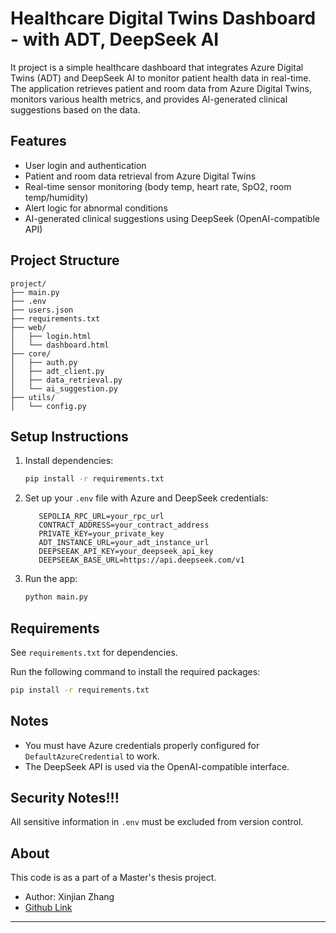 # Healthcare Digital Twins Dashboard - with ADT, DeepSeek AI

It project is a simple healthcare dashboard that integrates Azure Digital Twins (ADT) and DeepSeek AI to monitor patient health data in real-time. The application retrieves patient and room data from Azure Digital Twins, monitors various health metrics, and provides AI-generated clinical suggestions based on the data.

## Features

- User login and authentication
- Patient and room data retrieval from Azure Digital Twins
- Real-time sensor monitoring (body temp, heart rate, SpO2, room temp/humidity)
- Alert logic for abnormal conditions
- AI-generated clinical suggestions using DeepSeek (OpenAI-compatible API)

## Project Structure

```
project/
├── main.py
├── .env
├── users.json
├── requirements.txt
├── web/
│   ├── login.html
│   └── dashboard.html
├── core/
│   ├── auth.py
│   ├── adt_client.py
│   ├── data_retrieval.py
│   └── ai_suggestion.py
├── utils/
│   └── config.py
```

## Setup Instructions


1. Install dependencies:
   ```bash
   pip install -r requirements.txt
   ```
2. Set up your `.env` file with Azure and DeepSeek credentials:

   ```
      SEPOLIA_RPC_URL=your_rpc_url
      CONTRACT_ADDRESS=your_contract_address
      PRIVATE_KEY=your_private_key
      ADT_INSTANCE_URL=your_adt_instance_url
      DEEPSEEAK_API_KEY=your_deepseek_api_key
      DEEPSEEAK_BASE_URL=https://api.deepseek.com/v1
   ```

3. Run the app:
   ```bash
   python main.py
   ```

## Requirements

See `requirements.txt` for dependencies.

Run the following command to install the required packages:

```bash
pip install -r requirements.txt
```

## Notes

- You must have Azure credentials properly configured for `DefaultAzureCredential` to work.
- The DeepSeek API is used via the OpenAI-compatible interface.

## Security Notes!!!

All sensitive information in `.env` must be excluded from version control.

## About

This code is as a part of a Master's thesis project.

- Author: Xinjian Zhang
- [Github Link](https://github.com/Xinjian-Zhang)

---